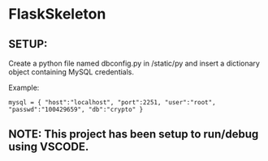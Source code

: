 # FlaskSkeleton

## SETUP:
Create a python file named dbconfig.py in /static/py and insert a dictionary object containing MySQL credentials.

Example:

`mysql = {
    "host":"localhost",
    "port":2251,
    "user":"root",
    "passwd":"100429659",
    "db":"crypto"
}`

## NOTE: This project has been setup to run/debug using VSCODE.
